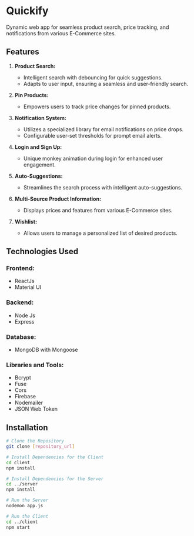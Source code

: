 # Quickify

Dynamic web app for seamless product search, price tracking, and notifications from various E-Commerce sites.

## Features

1. **Product Search:**
   - Intelligent search with debouncing for quick suggestions.
   - Adapts to user input, ensuring a seamless and user-friendly search.

2. **Pin Products:**
   - Empowers users to track price changes for pinned products.

3. **Notification System:**
   - Utilizes a specialized library for email notifications on price drops.
   - Configurable user-set thresholds for prompt email alerts.

4. **Login and Sign Up:**
   - Unique monkey animation during login for enhanced user engagement.

5. **Auto-Suggestions:**
   - Streamlines the search process with intelligent auto-suggestions.

6. **Multi-Source Product Information:**
   - Displays prices and features from various E-Commerce sites.

7. **Wishlist:**
   - Allows users to manage a personalized list of desired products.

## Technologies Used

### Frontend:
   - ReactJs
   - Material UI

### Backend:
   - Node Js
   - Express

### Database:
   - MongoDB with Mongoose

### Libraries and Tools:
   - Bcrypt
   - Fuse
   - Cors
   - Firebase
   - Nodemailer
   - JSON Web Token

## Installation

```bash
# Clone the Repository
git clone [repository_url]

# Install Dependencies for the Client
cd client
npm install

# Install Dependencies for the Server
cd ../server
npm install

# Run the Server
nodemon app.js

# Run the Client
cd ../client
npm start

